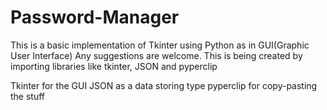 # Password-Manager
This is a basic implementation of Tkinter using Python as in GUI(Graphic User Interface) 
Any suggestions are welcome.
This is being created by importing libraries like tkinter, JSON and pyperclip 


Tkinter for the GUI
JSON as a data storing type 
pyperclip for copy-pasting the stuff 
